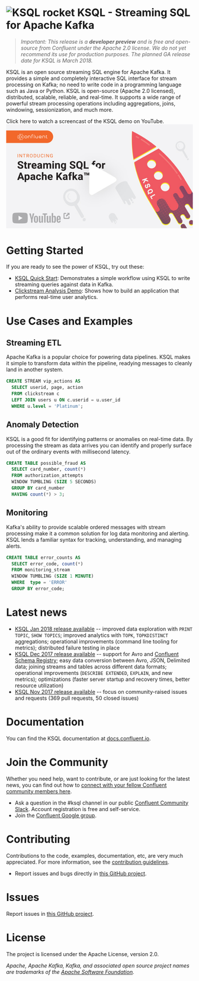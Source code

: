 # ![KSQL rocket](ksq-lrocket.png) KSQL - Streaming SQL for Apache Kafka

> *Important: This release is a **developer preview** and is free and open-source from Confluent under the Apache 2.0 license. We do not yet recommend its use for production purposes. The planned GA release date for KSQL is March 2018.*

KSQL is an open source streaming SQL engine for Apache Kafka. It provides a simple and completely interactive SQL interface for stream processing on Kafka; no need to write code in a programming language such as Java or Python. KSQL is open-source (Apache 2.0 licensed), distributed, scalable, reliable, and real-time. It supports a wide range of powerful stream processing operations including aggregations, joins, windowing, sessionization, and much more.

Click here to watch a screencast of the KSQL demo on YouTube.
<a href="https://youtu.be/A45uRzJiv7I" target="_blank"><img src="screencast.jpg" alt="KSQL screencast"></a></p>
<!-- [![KSQL screencast](screencast.jpg)](https://youtu.be/A45uRzJiv7I) -->

# Getting Started
If you are ready to see the power of KSQL, try out these:

- [KSQL Quick Start](https://docs.confluent.io/current/ksql/docs/quickstart/): Demonstrates a simple workflow using KSQL to write streaming queries against data in Kafka.
- [Clickstream Analysis Demo](https://docs.confluent.io/current/ksql/docs/ksql-clickstream-demo/): Shows how to build an application that performs real-time user analytics.

# Use Cases and Examples

## Streaming ETL

Apache Kafka is a popular choice for powering data pipelines.  KSQL makes it simple to transform data within the
pipeline, readying messages to cleanly land in another system.

```sql
CREATE STREAM vip_actions AS
  SELECT userid, page, action
  FROM clickstream c
  LEFT JOIN users u ON c.userid = u.user_id
  WHERE u.level = 'Platinum';
```


## Anomaly Detection

KSQL is a good fit for identifying patterns or anomalies on real-time data. By processing the stream as data arrives
you can identify and properly surface out of the ordinary events with millisecond latency.

```sql
CREATE TABLE possible_fraud AS
  SELECT card_number, count(*)
  FROM authorization_attempts
  WINDOW TUMBLING (SIZE 5 SECONDS)
  GROUP BY card_number
  HAVING count(*) > 3;
```


## Monitoring

Kafka's ability to provide scalable ordered messages with stream processing make it a common solution for log data
monitoring and alerting. KSQL lends a familiar syntax for tracking, understanding, and managing alerts.

```sql
CREATE TABLE error_counts AS
  SELECT error_code, count(*)
  FROM monitoring_stream
  WINDOW TUMBLING (SIZE 1 MINUTE)
  WHERE  type = 'ERROR'
  GROUP BY error_code;
```

# Latest news

* [KSQL Jan 2018 release available](https://www.confluent.io/blog/ksql-january-release-streaming-sql-apache-kafka/)
  -- improved data exploration with `PRINT TOPIC`, `SHOW TOPICS`; improved analytics with `TOPK`, `TOPKDISTINCT`
  aggregations; operational improvements (command line tooling for metrics); distributed failure testing in place
* [KSQL Dec 2017 release available](https://www.confluent.io/blog/ksql-december-release)
  -- support for Avro and [Confluent Schema Registry](https://github.com/confluentinc/schema-registry); easy data
  conversion between Avro, JSON, Delimited data; joining streams and tables across different data formats; operational
  improvements (`DESCRIBE EXTENDED`, `EXPLAIN`, and new metrics); optimizations (faster server startup and recovery
  times, better resource utilization)
* [KSQL Nov 2017 release available](https://www.confluent.io/blog/november-update-ksql-developer-preview-available/)
  -- focus on community-raised issues and requests (369 pull requests, 50 closed issues)


# Documentation
You can find the KSQL documentation at [docs.confluent.io](https://docs.confluent.io/current/ksql/docs/index.html).

# Join the Community
Whether you need help, want to contribute, or are just looking for the latest news, you can find out how to [connect with your fellow Confluent community members here](https://www.confluent.io/contact-us-thank-you/).

* Ask a question in the #ksql channel in our public [Confluent Community Slack](https://slackpass.io/confluentcommunity). Account registration is free and self-service.
* Join the [Confluent Google group](https://groups.google.com/forum/#!forum/confluent-platform).

# Contributing
Contributions to the code, examples, documentation, etc, are very much appreciated. For more information, see the [contribution guidelines](contributing.md).

- Report issues and bugs directly in [this GitHub project](https://github.com/confluentinc/ksql/issues).

# Issues
Report issues in [this GitHub project](https://github.com/confluentinc/ksql/issues).

# License
The project is licensed under the Apache License, version 2.0.

*Apache, Apache Kafka, Kafka, and associated open source project names are trademarks of the [Apache Software Foundation](https://www.apache.org/).*
